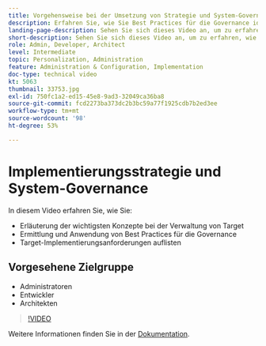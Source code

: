 ```yaml
---
title: Vorgehensweise bei der Umsetzung von Strategie und System-Governance
description: Erfahren Sie, wie Sie Best Practices für die Governance identifizieren und anwenden und die Anforderungen für die Implementierung von Target auflisten.
landing-page-description: Sehen Sie sich dieses Video an, um zu erfahren, wie Sie Best Practices für die Verwaltung identifizieren und anwenden und die Anforderungen für die Implementierung von Target auflisten.
short-description: Sehen Sie sich dieses Video an, um zu erfahren, wie Sie Best Practices für die Verwaltung identifizieren und anwenden und die Anforderungen für die Implementierung von Target auflisten.
role: Admin, Developer, Architect
level: Intermediate
topic: Personalization, Administration
feature: Administration & Configuration, Implementation
doc-type: technical video
kt: 5063
thumbnail: 33753.jpg
exl-id: 750fc1a2-ed15-45e8-9ad3-32049ca36ba8
source-git-commit: fcd2273ba373dc2b3bc59a77f1925cdb7b2ed3ee
workflow-type: tm+mt
source-wordcount: '98'
ht-degree: 53%

---
```


# Implementierungsstrategie und System-Governance

In diesem Video erfahren Sie, wie Sie:

* Erläuterung der wichtigsten Konzepte bei der Verwaltung von Target
* Ermittlung und Anwendung von Best Practices für die Governance
* Target-Implementierungsanforderungen auflisten

## Vorgesehene Zielgruppe

* Administratoren
* Entwickler
* Architekten

>[!VIDEO](https://video.tv.adobe.com/v/33753/?quality=12)

Weitere Informationen finden Sie in der [Dokumentation](https://experienceleague.adobe.com/docs/target/using/administer/administrating-target.html?lang=de).
